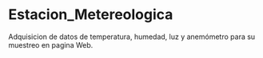 # Estacion_Metereologica
 Adquisicion de datos de temperatura, humedad, luz y anemómetro para su muestreo en pagina Web.
